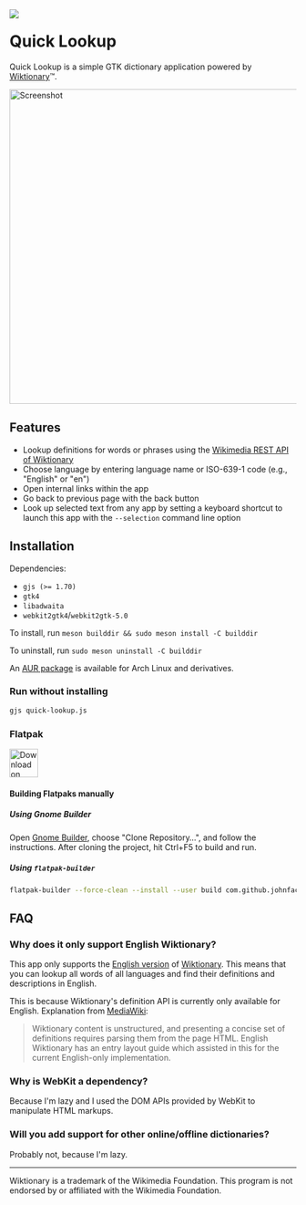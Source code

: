 <img src="com.github.johnfactotum.QuickLookup.svg" align="left">

# Quick Lookup

Quick Lookup is a simple GTK dictionary application powered by [Wiktionary](https://en.wiktionary.org/)™.

<img src="screenshot.png" alt="Screenshot" width="552">

## Features

- Lookup definitions for words or phrases using the [Wikimedia REST API of Wiktionary](https://en.wiktionary.org/api/rest_v1/#/Page%20content/get_page_definition__term_)
- Choose language by entering language name or ISO-639-1 code (e.g., "English" or "en")
- Open internal links within the app
- Go back to previous page with the back button
- Look up selected text from any app by setting a keyboard shortcut to launch this app with the `--selection` command line option

## Installation

Dependencies:

- `gjs (>= 1.70)`
- `gtk4`
- `libadwaita`
- `webkit2gtk4`/`webkit2gtk-5.0`

To install, run `meson builddir && sudo meson install -C builddir`

To uninstall, run `sudo meson uninstall -C builddir`

An [AUR package](https://aur.archlinux.org/packages/quick-lookup/) is available for Arch Linux and derivatives.

### Run without installing

```bash
gjs quick-lookup.js
```

### Flatpak

<a href="https://flathub.org/apps/details/com.github.johnfactotum.QuickLookup"><img height="50" alt="Download on Flathub" src="https://flathub.org/assets/badges/flathub-badge-en.png"></a>

#### Building Flatpaks manually

##### Using Gnome Builder
Open [Gnome Builder](https://wiki.gnome.org/Apps/Builder), choose "Clone Repository…", and follow the instructions. After cloning the project, hit Ctrl+F5 to build and run.

##### Using `flatpak-builder`

```bash
flatpak-builder --force-clean --install --user build com.github.johnfactotum.QuickLookup.json
```

## FAQ

### Why does it only support English Wiktionary?

This app only supports the [English version](https://en.wiktionary.org/) of [Wiktionary](https://www.wiktionary.org/). This means that you can lookup all words of all languages and find their definitions and descriptions in English.

This is because Wiktionary's definition API is currently only available for English. Explanation from [MediaWiki](https://www.mediawiki.org/wiki/Wikimedia_Apps/Wiktionary_definition_popups_in_the_Android_Wikipedia_app):

> Wiktionary content is unstructured, and presenting a concise set of definitions requires parsing them from the page HTML. English Wiktionary has an entry layout guide which assisted in this for the current English-only implementation. 

### Why is WebKit a dependency?

Because I'm lazy and I used the DOM APIs provided by WebKit to manipulate HTML markups.

### Will you add support for other online/offline dictionaries?

Probably not, because I'm lazy.

---

Wiktionary is a trademark of the Wikimedia Foundation. This program is not endorsed by or affiliated with the Wikimedia Foundation.
